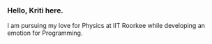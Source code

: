 ### Hello, Kriti here.

I am pursuing my love for Physics at IIT Roorkee while developing an emotion for Programming.
